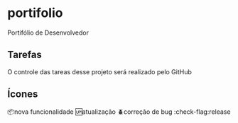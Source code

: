 # portifolio
Portifólio de Desenvolvedor

## Tarefas

O controle das tareas desse projeto será realizado pelo GitHub

## Ícones

:package:nova funcionalidade
:up:atualização
:beetle:correção de bug
:check-flag:release